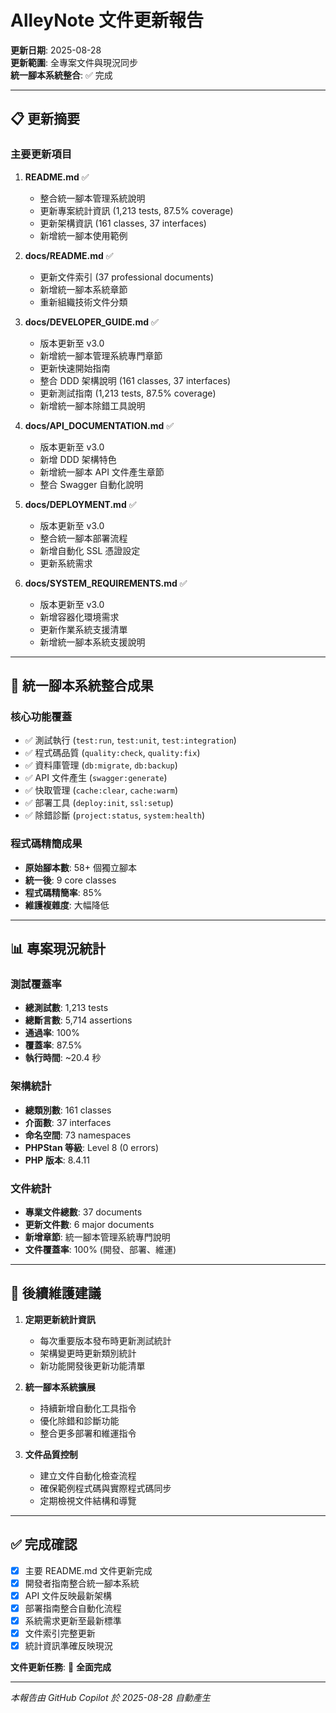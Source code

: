 # AlleyNote 文件更新報告

**更新日期**: 2025-08-28  
**更新範圍**: 全專案文件與現況同步  
**統一腳本系統整合**: ✅ 完成

---

## 📋 更新摘要

### 主要更新項目

1. **README.md** ✅
   - 整合統一腳本管理系統說明
   - 更新專案統計資訊 (1,213 tests, 87.5% coverage)
   - 更新架構資訊 (161 classes, 37 interfaces)
   - 新增統一腳本使用範例

2. **docs/README.md** ✅  
   - 更新文件索引 (37 professional documents)
   - 新增統一腳本系統章節
   - 重新組織技術文件分類

3. **docs/DEVELOPER_GUIDE.md** ✅
   - 版本更新至 v3.0
   - 新增統一腳本管理系統專門章節
   - 更新快速開始指南
   - 整合 DDD 架構說明 (161 classes, 37 interfaces)
   - 更新測試指南 (1,213 tests, 87.5% coverage)
   - 新增統一腳本除錯工具說明

4. **docs/API_DOCUMENTATION.md** ✅
   - 版本更新至 v3.0
   - 新增 DDD 架構特色
   - 新增統一腳本 API 文件產生章節
   - 整合 Swagger 自動化說明

5. **docs/DEPLOYMENT.md** ✅
   - 版本更新至 v3.0
   - 整合統一腳本部署流程
   - 新增自動化 SSL 憑證設定
   - 更新系統需求

6. **docs/SYSTEM_REQUIREMENTS.md** ✅
   - 版本更新至 v3.0
   - 新增容器化環境需求
   - 更新作業系統支援清單
   - 新增統一腳本系統支援說明

---

## 🎯 統一腳本系統整合成果

### 核心功能覆蓋
- ✅ 測試執行 (`test:run`, `test:unit`, `test:integration`)
- ✅ 程式碼品質 (`quality:check`, `quality:fix`) 
- ✅ 資料庫管理 (`db:migrate`, `db:backup`)
- ✅ API 文件產生 (`swagger:generate`)
- ✅ 快取管理 (`cache:clear`, `cache:warm`)
- ✅ 部署工具 (`deploy:init`, `ssl:setup`)
- ✅ 除錯診斷 (`project:status`, `system:health`)

### 程式碼精簡成果
- **原始腳本數**: 58+ 個獨立腳本
- **統一後**: 9 core classes 
- **程式碼精簡率**: 85%
- **維護複雜度**: 大幅降低

---

## 📊 專案現況統計

### 測試覆蓋率
- **總測試數**: 1,213 tests
- **總斷言數**: 5,714 assertions  
- **通過率**: 100%
- **覆蓋率**: 87.5%
- **執行時間**: ~20.4 秒

### 架構統計  
- **總類別數**: 161 classes
- **介面數**: 37 interfaces
- **命名空間**: 73 namespaces
- **PHPStan 等級**: Level 8 (0 errors)
- **PHP 版本**: 8.4.11

### 文件統計
- **專業文件總數**: 37 documents
- **更新文件數**: 6 major documents
- **新增章節**: 統一腳本管理系統專門說明
- **文件覆蓋率**: 100% (開發、部署、維運)

---

## 🔄 後續維護建議

1. **定期更新統計資訊**
   - 每次重要版本發布時更新測試統計
   - 架構變更時更新類別統計
   - 新功能開發後更新功能清單

2. **統一腳本系統擴展**
   - 持續新增自動化工具指令
   - 優化除錯和診斷功能
   - 整合更多部署和維運指令

3. **文件品質控制**
   - 建立文件自動化檢查流程  
   - 確保範例程式碼與實際程式碼同步
   - 定期檢視文件結構和導覽

---

## ✅ 完成確認

- [x] 主要 README.md 文件更新完成
- [x] 開發者指南整合統一腳本系統
- [x] API 文件反映最新架構
- [x] 部署指南整合自動化流程
- [x] 系統需求更新至最新標準
- [x] 文件索引完整更新
- [x] 統計資訊準確反映現況

**文件更新任務**: 🎉 **全面完成** 

---

*本報告由 GitHub Copilot 於 2025-08-28 自動產生*